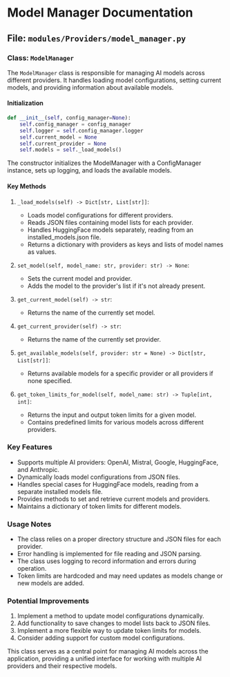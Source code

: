 # Model Manager Documentation

## File: `modules/Providers/model_manager.py`

### Class: `ModelManager`

The `ModelManager` class is responsible for managing AI models across different providers. It handles loading model configurations, setting current models, and providing information about available models.

#### Initialization

```python
def __init__(self, config_manager=None):
    self.config_manager = config_manager
    self.logger = self.config_manager.logger
    self.current_model = None
    self.current_provider = None
    self.models = self._load_models()
```

The constructor initializes the ModelManager with a ConfigManager instance, sets up logging, and loads the available models.

#### Key Methods

1. `_load_models(self) -> Dict[str, List[str]]`:
   - Loads model configurations for different providers.
   - Reads JSON files containing model lists for each provider.
   - Handles HuggingFace models separately, reading from an installed_models.json file.
   - Returns a dictionary with providers as keys and lists of model names as values.

2. `set_model(self, model_name: str, provider: str) -> None`:
   - Sets the current model and provider.
   - Adds the model to the provider's list if it's not already present.

3. `get_current_model(self) -> str`:
   - Returns the name of the currently set model.

4. `get_current_provider(self) -> str`:
   - Returns the name of the currently set provider.

5. `get_available_models(self, provider: str = None) -> Dict[str, List[str]]`:
   - Returns available models for a specific provider or all providers if none specified.

6. `get_token_limits_for_model(self, model_name: str) -> Tuple[int, int]`:
   - Returns the input and output token limits for a given model.
   - Contains predefined limits for various models across different providers.

### Key Features

- Supports multiple AI providers: OpenAI, Mistral, Google, HuggingFace, and Anthropic.
- Dynamically loads model configurations from JSON files.
- Handles special cases for HuggingFace models, reading from a separate installed models file.
- Provides methods to set and retrieve current models and providers.
- Maintains a dictionary of token limits for different models.

### Usage Notes

- The class relies on a proper directory structure and JSON files for each provider.
- Error handling is implemented for file reading and JSON parsing.
- The class uses logging to record information and errors during operation.
- Token limits are hardcoded and may need updates as models change or new models are added.

### Potential Improvements

1. Implement a method to update model configurations dynamically.
2. Add functionality to save changes to model lists back to JSON files.
3. Implement a more flexible way to update token limits for models.
4. Consider adding support for custom model configurations.

This class serves as a central point for managing AI models across the application, providing a unified interface for working with multiple AI providers and their respective models.